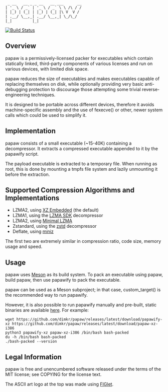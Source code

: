 ```
 _ __   __ _ _ __   __ ___      __
| '_ \ / _` | '_ \ / _` \ \ /\ / /
| |_) | (_| | |_) | (_| |\ V  V /
| .__/ \__,_| .__/ \__,_| \_/\_/
|_|         |_|
```

[![Build Status](https://github.com/dimkr/papaw/actions/workflows/release.yml/badge.svg?branch=master)](https://github.com/dimkr/papaw/actions)

## Overview

papaw is a permissively-licensed packer for executables which contain statically linked, third-party components of various licenses and run on various devices, with limited disk space.

papaw reduces the size of executables and makes executables capable of replacing themselves on disk, while optionally providing very basic anti-debugging protection to discourage those attempting some trivial reverse-engineering techniques.

It is designed to be portable across different devices, therefore it avoids machine-specific assembly and the use of fexecve() or other, newer system calls which could be used to simplify it.

## Implementation

papaw consists of a small executable (~15-40K) containing a decompressor. It extracts a compressed executable appended to it by the papawify script.

The payload executable is extracted to a temporary file. When running as root, this is done by mounting a tmpfs file system and lazily unmounting it before the extraction.

## Supported Compression Algorithms and Implementations

* LZMA2, using [XZ Embedded](https://tukaani.org/xz/embedded.html) (the default)
* LZMA1, using the [LZMA SDK](https://www.7-zip.org/sdk.html) decompressor
* LZMA2, using [Minimal LZMA](https://github.com/ionescu007/minlzma)
* Zstandard, using the [zstd](https://github.com/facebook/zstd) decompressor
* Deflate, using [miniz](https://github.com/richgel999/miniz)

The first two are extremely similar in compression ratio, code size, memory usage and speed.

## Usage

papaw uses [Meson](http://mesonbuild.com/) as its build system. To pack an executable using papaw, build papaw, then use papawify to pack the executable.

papaw can be used as a Meson subproject; in that case, custom_target() is the recommended way to run papawify.

However, it is also possible to run papawify manually and pre-built, static binaries are available [here](https://github.com/dimkr/papaw/releases). For example:

```
wget https://github.com/dimkr/papaw/releases/latest/download/papawify-xz https://github.com/dimkr/papaw/releases/latest/download/papaw-xz-i386
python3 papawify-xz papaw-xz-i386 /bin/bash bash-packed
du -h /bin/bash bash-packed
./bash-packed --version
```

## Legal Information

papaw is free and unencumbered software released under the terms of the MIT license; see COPYING for the license text.

The ASCII art logo at the top was made using [FIGlet](http://www.figlet.org/).
